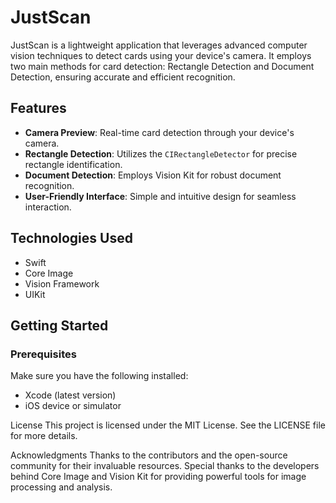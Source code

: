 # JustScan

JustScan is a lightweight application that leverages advanced computer vision techniques to detect cards using your device's camera. It employs two main methods for card detection: Rectangle Detection and Document Detection, ensuring accurate and efficient recognition.

## Features

- **Camera Preview**: Real-time card detection through your device's camera.
- **Rectangle Detection**: Utilizes the `CIRectangleDetector` for precise rectangle identification.
- **Document Detection**: Employs Vision Kit for robust document recognition.
- **User-Friendly Interface**: Simple and intuitive design for seamless interaction.

## Technologies Used

- Swift
- Core Image
- Vision Framework
- UIKit

## Getting Started

### Prerequisites

Make sure you have the following installed:

- Xcode (latest version)
- iOS device or simulator


License
This project is licensed under the MIT License. See the LICENSE file for more details.

Acknowledgments
Thanks to the contributors and the open-source community for their invaluable resources.
Special thanks to the developers behind Core Image and Vision Kit for providing powerful tools for image processing and analysis.
